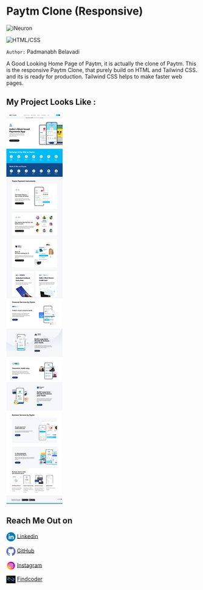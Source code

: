 # Paytm Clone (Responsive)

![iNeuron](https://img.shields.io/badge/Hitesh%20Choudhary-iNeuron-green)

![HTML/CSS](https://img.shields.io/badge/HTML-CSS-blue)

`Author:` Padmanabh Belavadi

A Good Looking Home Page of Paytm, it is actually the clone of Paytm. This is the responsive Paytm Clone, that purely build on HTML and Tailwind CSS. and its is ready for production. Tailwind CSS helps to make faster web pages.

## My Project Looks Like :

![](./screent-shot/screencapture-16.png)

## Reach Me Out on

<img align="center"  width="24px" src="./assets/readme_assets/linkedin.png" /> [Linkedin](https://www.linkedin.com/in/padmanabh-belavadi)


<img align="center"  width="24px" src="./assets/readme_assets/github.png" /> [GitHub](https://github.com/padmanabh-b)



<img align="center" width="24px" src="./assets/readme_assets/instagram.png" /> [Instagram](https://www.instagram.com/legend_padmanabh/)

<img align="center"  width="24px" src="./assets/readme_assets/findcoder.png" /> [Findcoder](https://www.findcoder.io/u/padmanabh_b)





